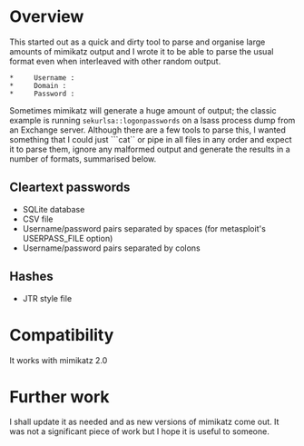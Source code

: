 # Overview

This started out as a quick and dirty tool to parse and organise large amounts of mimikatz output and I wrote it to be able to parse the usual format even when interleaved with other random output.

```
*     Username :
*     Domain :
*     Password :
```

Sometimes mimikatz will generate a huge amount of output; the classic example is running ```sekurlsa::logonpasswords``` on a lsass process dump from an Exchange server. Although there are a few tools to parse this, I wanted something that I could just ```cat`` or pipe in all files in any order and expect it to parse them, ignore any malformed output and generate the results in a number of formats, summarised below.

## Cleartext passwords

* SQLite database
* CSV file
* Username/password pairs separated by spaces (for metasploit's USERPASS_FILE option)
* Username/password pairs separated by colons

## Hashes

* JTR style file

# Compatibility

It works with mimikatz 2.0

# Further work

I shall update it as needed and as new versions of mimikatz come out. It was not a significant piece of work but I hope it is useful to someone.

